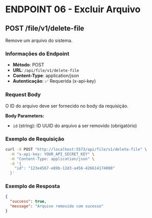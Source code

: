 # ENDPOINT 06 - Excluir Arquivo

## POST /file/v1/delete-file

Remove um arquivo do sistema.

### Informações do Endpoint

- **Método**: POST
- **URL**: `/api/file/v1/delete-file`
- **Content-Type**: application/json
- **Autenticação**: ✅ Requerida (x-api-key)

### Request Body

O ID do arquivo deve ser fornecido no body da requisição.

**Body Parameters:**

- `id` (string): ID UUID do arquivo a ser removido (obrigatório)

### Exemplo de Requisição

```bash
curl -X POST "http://localhost:5573/api/file/v1/delete-file" \
  -H "x-api-key: YOUR_API_SECRET_KEY" \
  -H "Content-Type: application/json" \
  -d '{
    "id": "123e4567-e89b-12d3-a456-426614174000"
  }'
```

### Exemplo de Resposta

```json
{
  "success": true,
  "message": "Arquivo removido com sucesso"
}
```
